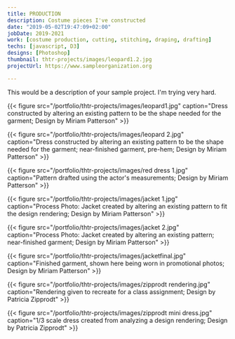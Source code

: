 ```yaml
---
title: PRODUCTION
description: Costume pieces I've constructed
date: "2019-05-02T19:47:09+02:00"
jobDate: 2019-2021
work: [costume production, cutting, stitching, draping, drafting]
techs: [javascript, D3]
designs: [Photoshop]
thumbnail: thtr-projects/images/leopard1.2.jpg
projectUrl: https://www.sampleorganization.org

---
```


This would be a description of your sample project. I'm trying very hard.

{{< figure src="/portfolio/thtr-projects/images/leopard1.jpg" caption="Dress constructed by altering an existing pattern to be the shape needed for the garment; Design by Miriam Patterson" >}}

{{< figure src="/portfolio/thtr-projects/images/leopard 2.jpg" caption="Dress constructed by altering an existing pattern to be the shape needed for the garment; near-finished garment, pre-hem; Design by Miriam Patterson" >}}

{{< figure src="/portfolio/thtr-projects/images/red dress 1.jpg" caption="Pattern drafted using the actor's measurements; Design by Miriam Patterson" >}}

{{< figure src="/portfolio/thtr-projects/images/jacket 1.jpg" caption="Process Photo: Jacket created by altering an existing pattern to fit the design rendering; Design by Miriam Patterson" >}}

{{< figure src="/portfolio/thtr-projects/images/jacket 2.jpg" caption="Process Photo: Jacket created by altering an existing pattern; near-finished garment; Design by Miriam Patterson" >}}

{{< figure src="/portfolio/thtr-projects/images/jacketfinal.jpg" caption="Finished garment, shown here being worn in promotional photos; Design by Miriam Patterson" >}}

{{< figure src="/portfolio/thtr-projects/images/zipprodt rendering.jpg" caption="Rendering given to recreate for a class assignment; Design by Patricia Zipprodt" >}}

{{< figure src="/portfolio/thtr-projects/images/zipprodt mini dress.jpg" caption="1/3 scale dress created from analyzing a design rendering; Design by Patricia Zipprodt" >}}
